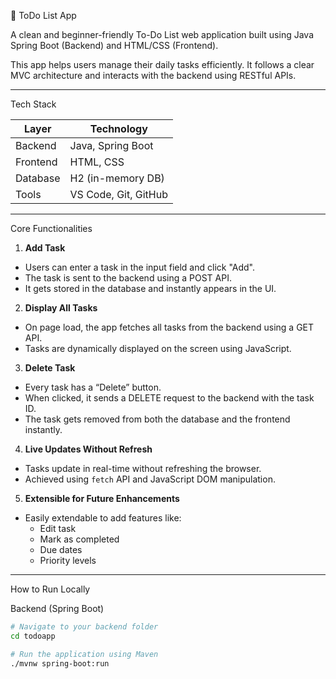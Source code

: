 📝 ToDo List App

A clean and beginner-friendly To-Do List web application built using Java Spring Boot (Backend) and HTML/CSS (Frontend).

This app helps users manage their daily tasks efficiently. It follows a clear MVC architecture and interacts with the backend using RESTful APIs.

---

Tech Stack

| Layer       | Technology            |
|-------------|-----------------------|
| Backend     | Java, Spring Boot     |
| Frontend    | HTML, CSS |
| Database    | H2 (in-memory DB)     |
| Tools       | VS Code, Git, GitHub  |

---

Core Functionalities

1. **Add Task**
- Users can enter a task in the input field and click "Add".
- The task is sent to the backend using a POST API.
- It gets stored in the database and instantly appears in the UI.

2. **Display All Tasks**
- On page load, the app fetches all tasks from the backend using a GET API.
- Tasks are dynamically displayed on the screen using JavaScript.

3. **Delete Task**
- Every task has a “Delete” button.
- When clicked, it sends a DELETE request to the backend with the task ID.
- The task gets removed from both the database and the frontend instantly.

4. **Live Updates Without Refresh**
- Tasks update in real-time without refreshing the browser.
- Achieved using `fetch` API and JavaScript DOM manipulation.

5. **Extensible for Future Enhancements**
- Easily extendable to add features like:
  - Edit task
  - Mark as completed
  - Due dates
  - Priority levels

---

How to Run Locally

Backend (Spring Boot)

```bash
# Navigate to your backend folder
cd todoapp

# Run the application using Maven
./mvnw spring-boot:run

